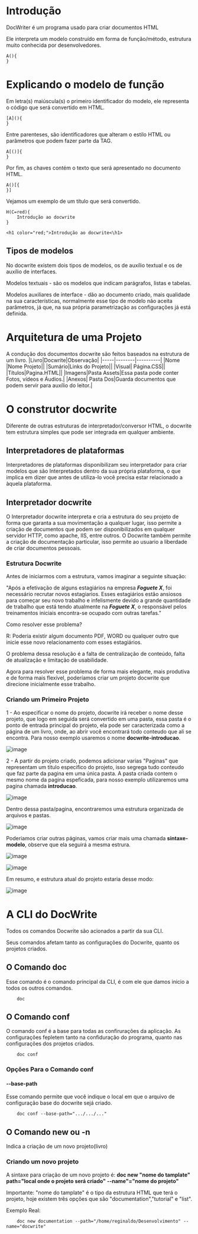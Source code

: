 # Introdução

DocWriter é um programa usado para criar documentos HTML

Ele interpreta um modelo construído em forma de função/método, estrutura muito conhecida por desenvolvedores.
```
A(){
}
```
# Explicando o modelo de função
Em letra(s) maiúscula(s) o primeiro identificador do modelo, ele representa o código que será convertido em HTML. 
```
[A](){
}
```
Entre parenteses, são identificadores que alteram o estilo HTML ou parâmetros que podem fazer parte da TAG.

```
A[()]{
}
```
Por fim, as chaves contém o texto que será apresentado no documento HTML.
```
A()[{
}]
```
Vejamos um exemplo de um título que será convertido.
```
H(C=red){
    Introdução ao docwrite
}
```
```
<h1 color="red;">Introdução ao docwrite<\h1>
```
## Tipos de modelos
No docwrite existem dois tipos de modelos, os de auxílio textual e os de auxílio de interfaces.

Modelos textuais - são os modelos que indicam parágrafos, listas e tabelas.

Modelos auxiliares de interface - dão ao documento criado, mais qualidade na sua características, normalmente esse tipo de modelo não aceita parâmetros, já que, na sua própria parametrização as configurações já está definida.

# Arquitetura de uma Projeto
A condução dos documentos docwrite são feitos baseados na estrutura de um livro.
|Livro|Docwrite|Observação|
|-----|--------|----------|
|Nome |Nome Projeto||
|Sumário|Links do Projeto||
|Visual| Página.CSS||
|Títulos|Pagina.HTML||
|Imagens|Pasta Assets|Essa pasta pode conter Fotos, vídeos e Áudios.|
|Anexos| Pasta Dos|Guarda documentos que podem servir para auxílio do leitor.|

# O construtor docwrite
Diferente de outras estruturas de interpretador/conversor HTML, o docwrite tem estrutura simples que pode ser integrada em qualquer ambiente.

## Interpretadores de plataformas
Interpretadores de plataformas disponibilizam seu interpretador para criar modelos que são Interpretados dentro da sua própria plataforma, o que implica em dizer que antes de utiliza-lo você precisa estar relacionado a àquela plataforma.

## Interpretador docwrite
O Interpretador docwrite interpreta e cria a estrutura do seu projeto de forma que garanta a sua movimentação a qualquer lugar, isso permite a criação de documentos que podem ser disponibilizados em qualquer servidor HTTP, como apache, IIS, entre outros. O Docwrite também permite a criação de documentação particular, isso permite ao usuario a liberdade de criar documentos pessoais.

### Estrutura Docwrite
Antes de iniciarmos com a estrutura, vamos imaginar a seguinte situação:

"Após a efetivação de alguns estagiários na empresa ***Foguete X***, foi necessário recrutar novos estagiarios.  Esses estagiários estão ansiosos para começar seu novo trabalho e infelismente devido a grande quantidade de trabalho que está tendo atualmente na ***Foguete X***, o responsável pelos treinamentos iniciais encontra-se ocupado com outras tarefas."

Como resolver esse problema?

R: Poderia existir algum documento PDF, WORD ou qualquer outro que inicie esse novo relacionamento com esses estagiários.

O problema dessa resolução é a falta de centralização de conteúdo, falta de atualização e limitação de usabilidade.

Agora para resolver esse problema de forma mais elegante, mais produtiva e de forma mais flexível, poderíamos criar um projeto docwrite que direcione inicialmente esse trabalho.

### Criando um Primeiro Projeto 
1 - Ao  especificar o nome do projeto, docwrite irá receber o nome desse projeto, que logo em seguida será convertido em uma pasta, essa pasta é o ponto de entrada principal do projeto, ela pode ser caracterizada como a página de um livro, onde, ao abrir você encontrará todo conteudo que ali se encontra. Para nosso exemplo usaremos o nome **docwrite-introducao**.

![image](https://user-images.githubusercontent.com/60780631/191047536-03756be2-64ef-46f6-9ddb-2248df6d03d7.png)


2 - A partir do projeto criado, podemos adicionar varias "Paginas" que representam um titulo especifico do projeto, isso segrega tudo conteudo que faz parte da pagina em uma única pasta. A pasta criada contem o mesmo nome da pagina espeficada, para nosso exemplo utilizaremos uma pagina chamada  **introducao**. 

![image](https://user-images.githubusercontent.com/60780631/191048746-6bdb3f86-7a14-475a-93fe-5d6d4802b79e.png)

Dentro dessa pasta/pagina, encontraremos uma estrutura organizada de arquivos e pastas.

![image](https://user-images.githubusercontent.com/60780631/191048899-7956e96d-3eb2-4baf-9d7b-82309c11d8e1.png)

Poderiamos criar outras páginas, vamos criar mais uma chamada **sintaxe-modelo**, observe que ela seguirá a mesma estrura.

![image](https://user-images.githubusercontent.com/60780631/191049685-ada8229c-551a-428d-b46f-4bc096da7489.png)

![image](https://user-images.githubusercontent.com/60780631/191049735-84616a8b-e5dd-4082-8546-0b5ad0473fab.png)


Em resumo, e estrutura atual do projeto estaria desse modo:

![image](https://user-images.githubusercontent.com/60780631/191051578-fd854f3b-9e13-4067-985c-a9d62b0810a4.png)

# A CLI do DocWrite
Todos os comandos Docwrite são acionados a partir da sua CLI.

Seus comandos afetam tanto as configurações do Docwrite, quanto os projetos criados.


## O Comando doc
Esse comando é o comando principal da CLI,  é com ele que damos inicio a todos os outros comandos.
```
    doc
```
## O Comando conf
O comando conf é a base para todas as confirurações da aplicação. As configurações fepletem tanto na confiduração do programa, quanto nas configurações dos projetos criados.
```
    doc conf
```
### Opções Para o Comando conf

#### --base-path
Esse comando permite que você indique o local em que o arquivo de configuração base do docwrite sejá criado.
```
    doc conf --base-path=".../.../..."
```

## O Comando new ou -n
Indica a criação de um novo projeto(livro)

### Criando um novo projeto 
A sintaxe para criação de um novo projeto é: **doc new "nome do tamplate" path="local onde o projeto será criado" --name"="nome do projeto"**

Importante: "nome do tamplate" é o tipo da estrutura HTML que terá o projeto, hoje existem três opções que são  "documentation","tutorial" e "list".

Exemplo Real:
```
    doc new documentation --path="/home/reginaldo/Desenvolvimento" --name="docwrite"
```






